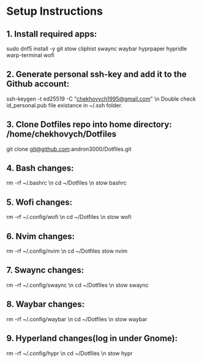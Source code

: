 # Setup Instructions

## 1. Install required apps:
sudo dnf5 install -y git stow cliphist swaync waybar hyprpaper hypridle warp-terminal wofi

## 2. Generate personal ssh-key and add it to the Github account:
ssh-keygen -t ed25519 -C "chekhovych1995@gmail.com" \n
Double check id_personal.pub file existance in ~/.ssh folder.

## 3. Clone Dotfiles repo into home directory: /home/chekhovych/Dotfiles
git clone git@github.com:andron3000/Dotfiles.git

## 4. Bash changes:
rm -rf ~/.bashrc \n
cd ~/Dotfiles \n
stow bashrc

## 5. Wofi changes:
rm -rf ~/.config/wofi \n
cd ~/Dotfiles \n
stow wofi

## 6. Nvim changes:
rm -rf ~/.config/nvim \n
cd ~/Dotfiles
stow nvim

## 7. Swaync changes:
rm -rf ~/.config/swaync \n
cd ~/Dotfiles \n
stow swaync

## 8. Waybar changes:
rm -rf ~/.config/waybar \n
cd ~/Dotfiles \n
stow waybar

## 9. Hyperland changes(log in under Gnome):
rm -rf ~/.config/hypr \n
cd ~/Dotfiles \n
stow hypr
